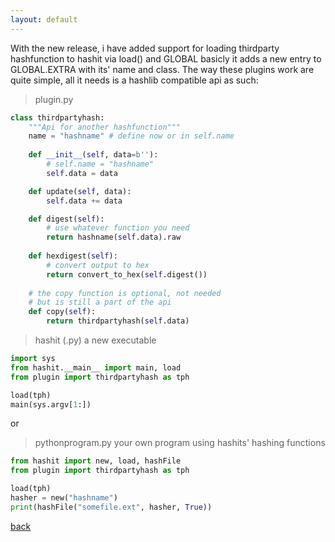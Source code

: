 ```yaml
---
layout: default
---
```


With the new release, i have added support for loading thirdparty hashfunction to hashit via load() and GLOBAL
basicly it adds a new entry to GLOBAL.EXTRA with its' name and class. The way these plugins work are quite simple,
all it needs is a hashlib compatible api as such:
> plugin.py

[//]: # (Blank Comment as seperator)
```py
class thirdpartyhash:
    """Api for another hashfunction"""
    name = "hashname" # define now or in self.name
    
    def __init__(self, data=b''):
        # self.name = "hashname"
        self.data = data

    def update(self, data):
        self.data += data

    def digest(self):
        # use whatever function you need
        return hashname(self.data).raw
    
    def hexdigest(self):
        # convert output to hex
        return convert_to_hex(self.digest())
    
    # the copy function is optional, not needed
    # but is still a part of the api
    def copy(self):
        return thirdpartyhash(self.data)


```
> hashit (.py) a new executable

[//]: # (Blank Comment as seperator)
```py
import sys
from hashit.__main__ import main, load
from plugin import thirdpartyhash as tph

load(tph)
main(sys.argv[1:])

```
or
> pythonprogram.py your own program using hashits' hashing functions

[//]: # (Blank Comment as seperator)
```py
from hashit import new, load, hashFile
from plugin import thirdpartyhash as tph

load(tph)
hasher = new("hashname")
print(hashFile("somefile.ext", hasher, True))
```
[back](README.md)
